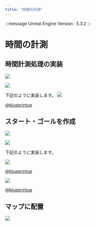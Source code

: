 ```yaml
---
title: "時間の計測"
---
```

:::message
Unreal Engine Version : 5.3.2
:::

# 時間の計測

## 時間計測処理の実装

![](https://storage.googleapis.com/zenn-user-upload/745669298c3b-20240113.png)


![](https://storage.googleapis.com/zenn-user-upload/cbe7fdd7d03f-20240113.png)

下記のように実装します。
![](https://storage.googleapis.com/zenn-user-upload/b5a07569a918-20240113.png)


@[blueprintue](https://blueprintue.com/render/x2n23n5p/)

## スタート・ゴールを作成

![](https://storage.googleapis.com/zenn-user-upload/b5bbe01a248b-20240113.png)

![](https://storage.googleapis.com/zenn-user-upload/379040df62a9-20240113.png)


下記のように実装します。

![](https://storage.googleapis.com/zenn-user-upload/a5cab5a246df-20240113.png)

@[blueprintue](https://blueprintue.com/render/wmnyr-qi/)

![](https://storage.googleapis.com/zenn-user-upload/c21bec403f90-20240113.png)

@[blueprintue](https://blueprintue.com/render/vf4h29ff/)


## マップに配置

![](https://storage.googleapis.com/zenn-user-upload/6b12015094e9-20240113.png)
